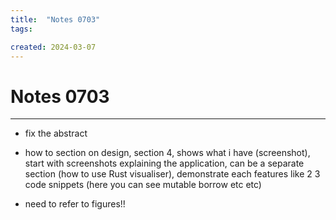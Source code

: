 ```yaml
---
title:  "Notes 0703"
tags:

created: 2024-03-07
---
```

# Notes 0703
---
- fix the abstract
- how to section on design, section 4, shows what i have (screenshot), start with screenshots explaining the application, can be a separate section (how to use Rust visualiser), demonstrate each features like 2 3 code snippets (here you can see mutable borrow etc etc)


- need to refer to figures!!